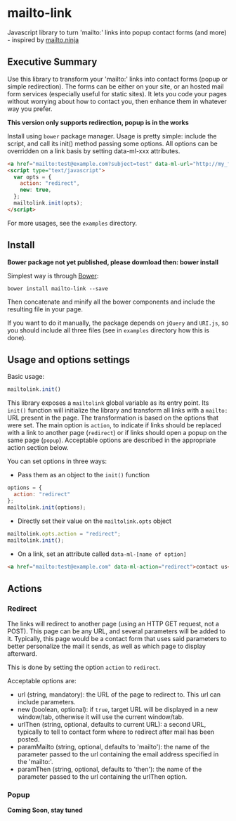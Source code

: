 # mailto-link
Javascript library to turn 'mailto:' links into popup contact forms (and more) - inspired by [mailto.ninja](http://mailto.ninja/)

## Executive Summary
Use this library to transform your 'mailto:' links into contact forms (popup or simple redirection).
The forms can be either on your site, or an hosted mail form services (especially useful for static sites).
It lets you code your pages without worrying about how to contact you,
then enhance them in whatever way you prefer.

**This version only supports redirection, popup is in the works**

Install using `bower` package manager.
Usage is pretty simple: include the script, and call its init() method passing some options.
All options can be overridden on a link basis by setting data-ml-xxx attributes.

```html
<a href="mailto:test@example.com?subject=test" data-ml-url="http://my_form_url.com/">test@example.com</a>
<script type="text/javascript">
  var opts = {
    action: "redirect",
    new: true,
  };
  mailtolink.init(opts);
</script>
```

For more usages, see the `examples` directory.

## Install
**Bower package not yet published, please download then: bower install**

Simplest way is through [Bower](http://bower.io/):
```
bower install mailto-link --save
```
Then concatenate and minify all the bower components and include the resulting file in your page.

If you want to do it manually, the package depends on `jQuery` and `URI.js`, so you should include all three files
(see in `examples` directory how this is done).

## Usage and options settings
Basic usage:
```javascript
mailtolink.init()
```

This library exposes a `mailtolink` global variable as its entry point.
Its `init()` function will initialize the library and transform all links with a `mailto:` URL present in the page.
The transformation is based on the options that were set.
The main option is `action`, to indicate if links should be replaced with a link to another page (`redirect`)
or if links should open a popup on the same page (`popup`).
 Acceptable options are described in the appropriate action section below.

You can set options in three ways:

- Pass them as an object to the `init()` function
```javascript
options = {
  action: "redirect"
};
mailtolink.init(options);
```
- Directly set their value on the `mailtolink.opts` object
```javascript
mailtolink.opts.action = "redirect";
mailtolink.init();
```
- On a link, set an attribute called `data-ml-[name of option]`
```html
<a href="mailto:test@example.com" data-ml-action="redirect">contact us</a>
```

## Actions

### Redirect
The links will redirect to another page (using an HTTP GET request, not a POST).
This page can be any URL, and several parameters will be added to it.
Typically, this page would be a contact form that uses said parameters to better personalize the mail it sends,
as well as which page to display afterward.

This is done by setting the option `action` to `redirect`.

Acceptable options are:

- url (string, mandatory): the URL of the page to redirect to. This url can include parameters.
- new (boolean, optional): if `true`, target URL will be displayed in a new window/tab,
otherwise it will use the current window/tab.
- urlThen (string, optional, defaults to current URL): a second URL,
typically to tell to contact form where to redirect after mail has been posted.
- paramMailto (string, optional, defaults to 'mailto'): the name of the parameter passed to the url containing the
email address specified in the 'mailto:'.
- paramThen (string, optional, defaults to 'then'): the name of the parameter passed to the url containing the
urlThen option.

### Popup
**Coming Soon, stay tuned**
